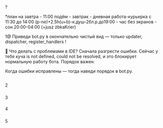 ?

*план на завтра - 11:00 подём - завтрак - дневная работа-курьерка с 11:30 до 14:00
(p-ne)+2.5h(u+b)-к.душ-2бл.р.до19:00 - час без экранов - сон 20:00-04:00 (+jusz żbkaKrier)


1@
Приведи bot.py в окончательно чистый вид — только updater, dispatcher, register_handlers      !

🧨 Что делать с проблемами в IDE?
Сначала разгрести ошибки.
Сейчас у тебя куча is not defined, could not be resolved, и это блокирует нормальную работу бота. Порядок важен.

Когда ошибки исправлены — тогда наведи порядок в bot.py.



##
2



###
3


####
4




#####
5